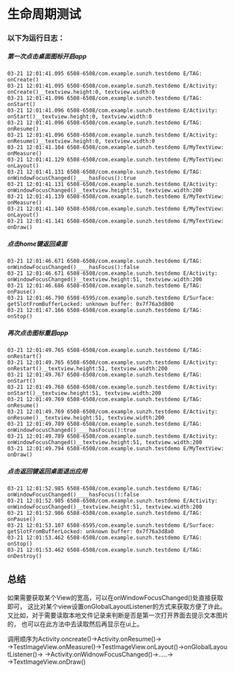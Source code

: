 生命周期测试
========
### 以下为运行日志：

##### 第一次点击桌面图标开启app
    03-21 12:01:41.095 6508-6508/com.example.sunzh.testdemo E/TAG: onCreate()
    03-21 12:01:41.095 6508-6508/com.example.sunzh.testdemo E/Activity: onCreate()__textview.height:0, textview.width:0
    03-21 12:01:41.096 6508-6508/com.example.sunzh.testdemo E/TAG: onStart()
    03-21 12:01:41.096 6508-6508/com.example.sunzh.testdemo E/Activity: onStart()__textview.height:0, textview.width:0
    03-21 12:01:41.096 6508-6508/com.example.sunzh.testdemo E/TAG: onResume()
    03-21 12:01:41.096 6508-6508/com.example.sunzh.testdemo E/Activity: onResume()__textview.height:0, textview.width:0
    03-21 12:01:41.104 6508-6508/com.example.sunzh.testdemo E/MyTextView: onMeasure()
    03-21 12:01:41.129 6508-6508/com.example.sunzh.testdemo E/MyTextView: onLayout()
    03-21 12:01:41.131 6508-6508/com.example.sunzh.testdemo E/TAG: onWindowFocusChanged()____hasFocus():true
    03-21 12:01:41.131 6508-6508/com.example.sunzh.testdemo E/Activity: onWindowFocusChanged()__textview.height:51, textview.width:200
    03-21 12:01:41.139 6508-6508/com.example.sunzh.testdemo E/MyTextView: onMeasure()
    03-21 12:01:41.140 6508-6508/com.example.sunzh.testdemo E/MyTextView: onLayout()
    03-21 12:01:41.141 6508-6508/com.example.sunzh.testdemo E/MyTextView: onDraw()
##### 点击home键返回桌面
    03-21 12:01:46.671 6508-6508/com.example.sunzh.testdemo E/TAG: onWindowFocusChanged()____hasFocus():false
    03-21 12:01:46.671 6508-6508/com.example.sunzh.testdemo E/Activity: onWindowFocusChanged()__textview.height:51, textview.width:200
    03-21 12:01:46.686 6508-6508/com.example.sunzh.testdemo E/TAG: onPause()
    03-21 12:01:46.790 6508-6595/com.example.sunzh.testdemo E/Surface: getSlotFromBufferLocked: unknown buffer: 0x7f76a3d800
    03-21 12:01:47.166 6508-6508/com.example.sunzh.testdemo E/TAG: onStop()
##### 再次点击图标重启app
    03-21 12:01:49.765 6508-6508/com.example.sunzh.testdemo E/TAG: onRestart()
    03-21 12:01:49.765 6508-6508/com.example.sunzh.testdemo E/Activity: onRestart()__textview.height:51, textview.width:200
    03-21 12:01:49.767 6508-6508/com.example.sunzh.testdemo E/TAG: onStart()
    03-21 12:01:49.768 6508-6508/com.example.sunzh.testdemo E/Activity: onStart()__textview.height:51, textview.width:200
    03-21 12:01:49.769 6508-6508/com.example.sunzh.testdemo E/TAG: onResume()
    03-21 12:01:49.769 6508-6508/com.example.sunzh.testdemo E/Activity: onResume()__textview.height:51, textview.width:200
    03-21 12:01:49.789 6508-6508/com.example.sunzh.testdemo E/TAG: onWindowFocusChanged()____hasFocus():true
    03-21 12:01:49.789 6508-6508/com.example.sunzh.testdemo E/Activity: onWindowFocusChanged()__textview.height:51, textview.width:200
    03-21 12:01:49.794 6508-6508/com.example.sunzh.testdemo E/MyTextView: onDraw()
##### 点击返回键返回桌面退出应用
    03-21 12:01:52.985 6508-6508/com.example.sunzh.testdemo E/TAG: onWindowFocusChanged()____hasFocus():false
    03-21 12:01:52.985 6508-6508/com.example.sunzh.testdemo E/Activity: onWindowFocusChanged()__textview.height:51, textview.width:200
    03-21 12:01:52.986 6508-6508/com.example.sunzh.testdemo E/TAG: onPause()
    03-21 12:01:53.107 6508-6595/com.example.sunzh.testdemo E/Surface: getSlotFromBufferLocked: unknown buffer: 0x7f76a3d8a0
    03-21 12:01:53.462 6508-6508/com.example.sunzh.testdemo E/TAG: onStop()
    03-21 12:01:53.462 6508-6508/com.example.sunzh.testdemo E/TAG: onDestroy()

## 总结

如果需要获取某个View的宽高，可以在onWindowFocusChanged()处直接获取即可，
这比对某个view设置onGlobalLayoutListener的方式来获取方便了许此。
又比如，对于需要读取本地文件记录来判断是否是第一次打开界面去提示文本图片的，
也可以在此方法中去读取然后再显示在ui上。

调用顺序为Activity.oncreate()→Activity.onResume()→
→TestImageView.onMeasure()→TestImageView.onLayout()→onGlobalLayoutListener()→
→Activity.onWidnowFocusChanged()→.....→
→TextImageView.onDraw()
